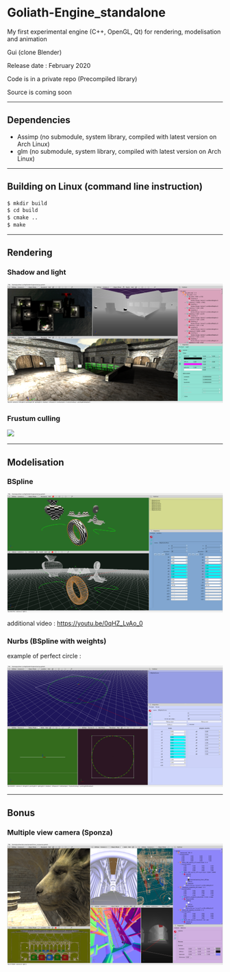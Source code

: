 # Goliath-Engine_standalone
My first experimental engine (C++, OpenGL, Qt) for rendering, modelisation and animation

Gui (clone Blender)

Release date :  February 2020

Code is in a private repo (Precompiled library)

Source is coming soon

---

## Dependencies
* Assimp (no submodule, system library, compiled with latest version on Arch Linux)
* glm (no submodule, system library, compiled with latest version on Arch Linux)

---

##  Building on Linux (command line instruction)
```bash
$ mkdir build
$ cd build
$ cmake ..
$ make
```
---

## Rendering
### Shadow and light
<!-- [![](https://img.youtube.com/vi/gDdghUDYpok/0.jpg)](https://youtu.be/gDdghUDYpok "view on youtube") -->
[![](shadow.png)](https://youtu.be/gDdghUDYpok "view on youtube")
<!-- https://youtu.be/gDdghUDYpok -->

### Frustum culling
[![](https://img.youtube.com/vi/xsooSpulDy8/0.jpg)](https://youtu.be/xsooSpulDy8 "view on youtube")
<!-- https://youtu.be/xsooSpulDy8 -->

---

## Modelisation
### BSpline
<!-- [![bspline](bSpline.png)](https://youtu.be/0qHZ_LvAo_0 "wiew on youtube") -->
[![bspline](bSpline.png)](https://youtu.be/Ms513wlBTy4 "wiew on youtube")

additional video : https://youtu.be/0qHZ_LvAo_0

### Nurbs (BSpline with weights)
example of perfect circle :

![nurbs](nurbs.png)

---

## Bonus
### Multiple view camera (Sponza)
![sponza](sponza.png)
